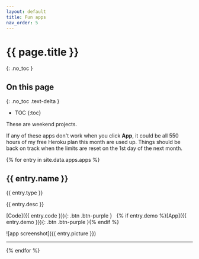 ```yaml
---
layout: default
title: Fun apps
nav_order: 5
---
```


# {{ page.title }}

{: .no_toc }

## On this page

{: .no_toc .text-delta }

- TOC
   {:toc}
   
These are weekend projects.

If any of these apps don't work when you click **App**, it could be all 550 hours of my free Heroku plan this month are used up. Things should be back on track when the limits are reset on the 1st day of the next month.

{% for entry in site.data.apps.apps %}

## {{ entry.name }}

{{ entry.type }}

{{ entry.desc }}

[Code]({{ entry.code }}){: .btn .btn-purple }&nbsp;&nbsp;
{% if entry.demo %}[App]({{ entry.demo }}){: .btn .btn-purple }{% endif %}

![app screenshot]({{ entry.picture }})

<hr/>

{% endfor %}



